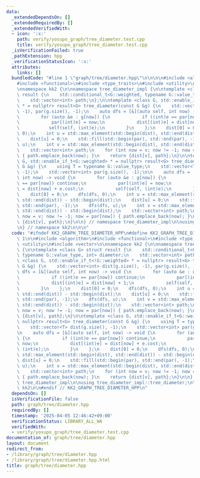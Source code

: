 ```yaml
---
data:
  _extendedDependsOn: []
  _extendedRequiredBy: []
  _extendedVerifiedWith:
  - icon: ':x:'
    path: verify/yosupo_graph/tree_diameter.test.cpp
    title: verify/yosupo_graph/tree_diameter.test.cpp
  _isVerificationFailed: true
  _pathExtension: hpp
  _verificationStatusIcon: ':x:'
  attributes:
    links: []
  bundledCode: "#line 1 \"graph/tree/diameter.hpp\"\n\n\n\n#include <algorithm>\n\
    #include <functional>\n#include <type_traits>\n#include <utility>\n#include <vector>\n\
    \nnamespace kk2 {\n\nnamespace tree_diameter_impl {\n\ntemplate <class G> struct\
    \ result {\n    std::conditional_t<G::weighted, typename G::value_type, int> diameter;\n\
    \    std::vector<int> path;\n};\n\ntemplate <class G, std::enable_if_t<!G::weighted>\
    \ * = nullptr> result<G> tree_diameter(const G &g) {\n    std::vector<int> dist(g.size(),\
    \ -1), par(g.size(), -1);\n    auto dfs = [&](auto self, int now) -> void {\n\
    \        for (auto &e : g[now]) {\n            if ((int)e == par[now]) continue;\n\
    \            par[(int)e] = now;\n            dist[(int)e] = dist[now] + 1;\n \
    \           self(self, (int)e);\n        }\n    };\n    dist[0] = 0;\n    dfs(dfs,\
    \ 0);\n    int u = std::max_element(std::begin(dist), std::end(dist)) - std::begin(dist);\n\
    \    dist[u] = 0;\n    std::fill(std::begin(par), std::end(par), -1);\n    dfs(dfs,\
    \ u);\n    int v = std::max_element(std::begin(dist), std::end(dist)) - std::begin(dist);\n\
    \    std::vector<int> path;\n    for (int now = v; now != -1; now = par[now])\
    \ { path.emplace_back(now); }\n    return {dist[v], path};\n}\n\ntemplate <class\
    \ G, std::enable_if_t<G::weighted> * = nullptr> result<G> tree_diameter(const\
    \ G &g) {\n    using T = typename G::value_type;\n    std::vector<T> dist(g.size(),\
    \ -1);\n    std::vector<int> par(g.size(), -1);\n\n    auto dfs = [&](auto self,\
    \ int now) -> void {\n        for (auto &e : g[now]) {\n            if ((int)e\
    \ == par[now]) continue;\n            par[(int)e] = now;\n            dist[(int)e]\
    \ = dist[now] + e.cost;\n            self(self, (int)e);\n        }\n    };\n\
    \    dist[0] = 0;\n    dfs(dfs, 0);\n    int u = std::max_element(std::begin(dist),\
    \ std::end(dist)) - std::begin(dist);\n    dist[u] = 0;\n    std::fill(std::begin(par),\
    \ std::end(par), -1);\n    dfs(dfs, u);\n    int v = std::max_element(std::begin(dist),\
    \ std::end(dist)) - std::begin(dist);\n    std::vector<int> path;\n    for (int\
    \ now = v; now != -1; now = par[now]) { path.emplace_back(now); }\n    return\
    \ {dist[v], path};\n}\n\n} // namespace tree_diameter_impl\n\nusing tree_diameter_impl::tree_diameter;\n\
    \n} // namespace kk2\n\n\n"
  code: "#ifndef KK2_GRAPH_TREE_DIAMETER_HPP\n#define KK2_GRAPH_TREE_DIAMETER_HPP\
    \ 1\n\n#include <algorithm>\n#include <functional>\n#include <type_traits>\n#include\
    \ <utility>\n#include <vector>\n\nnamespace kk2 {\n\nnamespace tree_diameter_impl\
    \ {\n\ntemplate <class G> struct result {\n    std::conditional_t<G::weighted,\
    \ typename G::value_type, int> diameter;\n    std::vector<int> path;\n};\n\ntemplate\
    \ <class G, std::enable_if_t<!G::weighted> * = nullptr> result<G> tree_diameter(const\
    \ G &g) {\n    std::vector<int> dist(g.size(), -1), par(g.size(), -1);\n    auto\
    \ dfs = [&](auto self, int now) -> void {\n        for (auto &e : g[now]) {\n\
    \            if ((int)e == par[now]) continue;\n            par[(int)e] = now;\n\
    \            dist[(int)e] = dist[now] + 1;\n            self(self, (int)e);\n\
    \        }\n    };\n    dist[0] = 0;\n    dfs(dfs, 0);\n    int u = std::max_element(std::begin(dist),\
    \ std::end(dist)) - std::begin(dist);\n    dist[u] = 0;\n    std::fill(std::begin(par),\
    \ std::end(par), -1);\n    dfs(dfs, u);\n    int v = std::max_element(std::begin(dist),\
    \ std::end(dist)) - std::begin(dist);\n    std::vector<int> path;\n    for (int\
    \ now = v; now != -1; now = par[now]) { path.emplace_back(now); }\n    return\
    \ {dist[v], path};\n}\n\ntemplate <class G, std::enable_if_t<G::weighted> * =\
    \ nullptr> result<G> tree_diameter(const G &g) {\n    using T = typename G::value_type;\n\
    \    std::vector<T> dist(g.size(), -1);\n    std::vector<int> par(g.size(), -1);\n\
    \n    auto dfs = [&](auto self, int now) -> void {\n        for (auto &e : g[now])\
    \ {\n            if ((int)e == par[now]) continue;\n            par[(int)e] =\
    \ now;\n            dist[(int)e] = dist[now] + e.cost;\n            self(self,\
    \ (int)e);\n        }\n    };\n    dist[0] = 0;\n    dfs(dfs, 0);\n    int u =\
    \ std::max_element(std::begin(dist), std::end(dist)) - std::begin(dist);\n   \
    \ dist[u] = 0;\n    std::fill(std::begin(par), std::end(par), -1);\n    dfs(dfs,\
    \ u);\n    int v = std::max_element(std::begin(dist), std::end(dist)) - std::begin(dist);\n\
    \    std::vector<int> path;\n    for (int now = v; now != -1; now = par[now])\
    \ { path.emplace_back(now); }\n    return {dist[v], path};\n}\n\n} // namespace\
    \ tree_diameter_impl\n\nusing tree_diameter_impl::tree_diameter;\n\n} // namespace\
    \ kk2\n\n#endif // KK2_GRAPH_TREE_DIAMETER_HPP\n"
  dependsOn: []
  isVerificationFile: false
  path: graph/tree/diameter.hpp
  requiredBy: []
  timestamp: '2025-04-05 12:46:42+09:00'
  verificationStatus: LIBRARY_ALL_WA
  verifiedWith:
  - verify/yosupo_graph/tree_diameter.test.cpp
documentation_of: graph/tree/diameter.hpp
layout: document
redirect_from:
- /library/graph/tree/diameter.hpp
- /library/graph/tree/diameter.hpp.html
title: graph/tree/diameter.hpp
---
```

